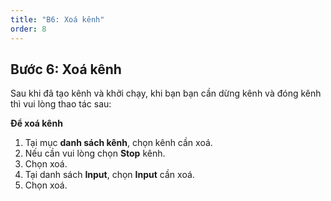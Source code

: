 ```yaml
---
title: "B6: Xoá kênh"
order: 8
---
```


## Bước 6: Xoá kênh

Sau khi đã tạo kênh và khởi chạy, khi bạn bạn cần dừng kênh và đóng kênh thì vui lòng thao tác sau:

**Để xoá kênh**

1. Tại mục **danh sách kênh**, chọn kênh cần xoá.
2. Nếu cần vui lòng chọn **Stop** kênh.
3. Chọn xoá.
4. Tại danh sách **Input**, chọn **Input** cần xoá.
5. Chọn xoá.
